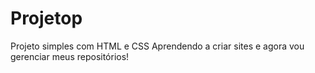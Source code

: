 # Projetop
 Projeto simples com HTML e CSS
Aprendendo a criar sites e agora vou gerenciar meus repositórios!